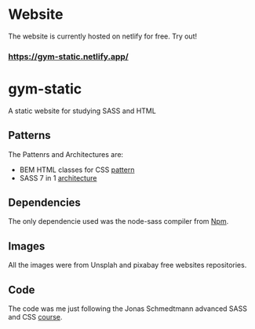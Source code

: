 # Website
The website is currently hosted on netlify for free. Try out!
### https://gym-static.netlify.app/

# gym-static
A static website for studying SASS and HTML

## Patterns
The Pattenrs and Architectures are:

* BEM HTML classes for CSS [pattern](http://getbem.com/introduction/)
* SASS 7 in 1 [architecture](https://www.learnhowtoprogram.com/user-interfaces/building-layouts-preprocessors/7-1-sass-architecture)
  

## Dependencies
The only dependencie used was the node-sass compiler from [Npm](https://www.npmjs.com/package/node-sass).

## Images
All the images were from Unsplah and pixabay free websites repositories.

## Code
The code was me just following the Jonas Schmedtmann advanced SASS and CSS [course](https://www.udemy.com/course/advanced-css-and-sass/).
